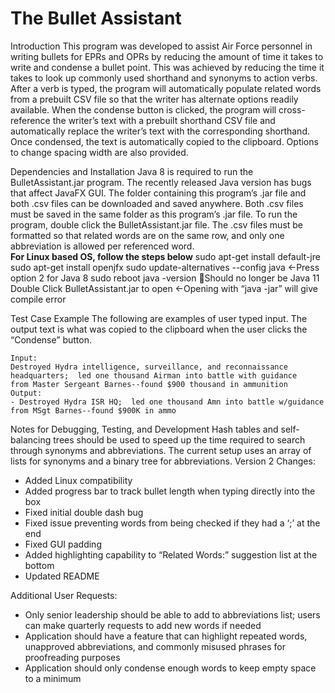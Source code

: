 # The Bullet Assistant


Introduction 
This program was developed to assist Air Force personnel in writing bullets for EPRs and OPRs by reducing the amount of time it takes to write and condense a bullet point. This was achieved by reducing the time it takes to look up commonly used shorthand and synonyms to action verbs. After a verb is typed, the program will automatically populate related words from a prebuilt CSV file so that the writer has alternate options readily available. When the condense button is clicked, the program will cross-reference the writer’s text with a prebuilt shorthand CSV file and automatically replace the writer’s text with the corresponding shorthand. Once condensed, the text is automatically copied to the clipboard. Options to change spacing width are also provided.


Dependencies and Installation 
Java 8 is required to run the BulletAssistant.jar program. The recently released Java version has bugs that affect JavaFX GUI. The folder containing this program’s .jar file and both .csv files can be downloaded and saved anywhere. Both .csv files must be saved in the same folder as this program’s .jar file. To run the program, double click the BulletAssistant.jar file. The .csv files must be formatted so that related words are on the same row, and only one abbreviation is allowed per referenced word.  
	**For Linux based OS, follow the steps below**
	sudo apt-get install default-jre
	sudo apt-get install openjfx
	sudo update-alternatives --config java 	<-Press option 2 for Java 8
	sudo reboot
	java -version	Should no longer be Java 11
	Double Click BulletAssistant.jar  to open          <-Opening with “java -jar” will give compile error


Test Case Example
The following are examples of user typed input. The output text is what was copied to the clipboard when the user clicks the “Condense” button. 

	Input:
	Destroyed Hydra intelligence, surveillance, and reconnaissance headquarters;  led one thousand Airman into battle with guidance 	from Master Sergeant Barnes--found $900 thousand in ammunition
	Output:
	- Destroyed Hydra ISR HQ;  led one thousand Amn into battle w/guidance from MSgt Barnes--found $900K in ammo

Notes for Debugging, Testing, and Development
Hash tables and self-balancing trees should be used to speed up the time required to search through synonyms and abbreviations. The current setup uses an array of lists for synonyms and a binary tree for abbreviations. 
Version 2 Changes:
-	Added Linux compatibility
-	Added progress bar to track bullet length when typing directly into the box
-	Fixed initial double dash bug
-	Fixed issue preventing words from being checked if they had a ‘;’ at the end
-	Fixed GUI padding
-	Added highlighting capability to “Related Words:”  suggestion list at the bottom
-	Updated README


Additional User Requests:
-	Only senior leadership should be able to add to abbreviations list; users can make quarterly requests to add new words if needed
-	Application should have a feature that can highlight repeated words, unapproved abbreviations, and commonly misused phrases for 	proofreading purposes
-	Application should only condense enough words to keep empty space to a minimum


